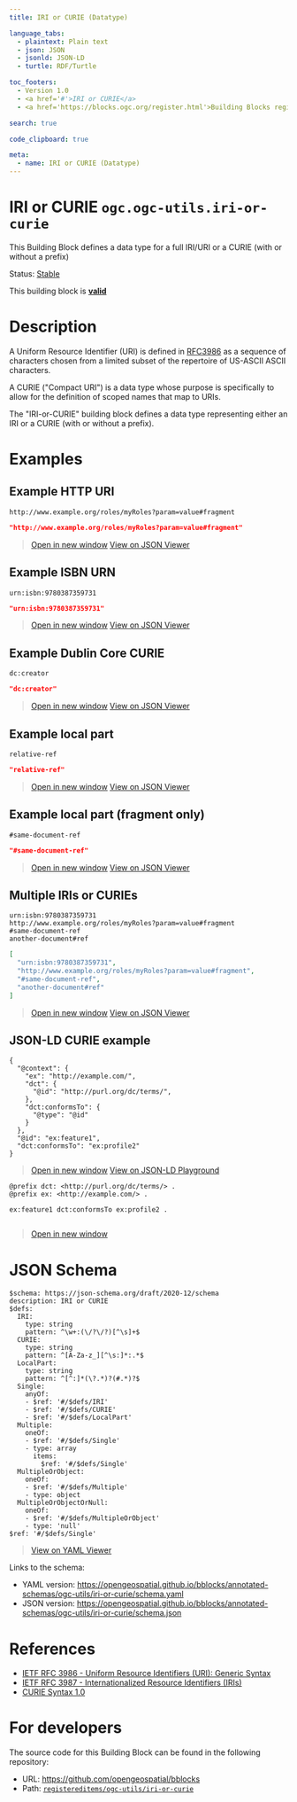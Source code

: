 ```yaml
---
title: IRI or CURIE (Datatype)

language_tabs:
  - plaintext: Plain text
  - json: JSON
  - jsonld: JSON-LD
  - turtle: RDF/Turtle

toc_footers:
  - Version 1.0
  - <a href='#'>IRI or CURIE</a>
  - <a href='https://blocks.ogc.org/register.html'>Building Blocks register</a>

search: true

code_clipboard: true

meta:
  - name: IRI or CURIE (Datatype)
---
```



# IRI or CURIE `ogc.ogc-utils.iri-or-curie`

This Building Block defines a data type for a full IRI/URI or a CURIE (with or without a prefix)

<p class="status">
    <span data-rainbow-uri="http://www.opengis.net/def/status">Status</span>:
    <a href="http://www.opengis.net/def/status/stable" target="_blank" data-rainbow-uri>Stable</a>
</p>

<aside class="success">
This building block is <strong><a href="https://github.com/opengeospatial/bblocks/blob/master/tests/ogc-utils/iri-or-curie/" target="_blank">valid</a></strong>
</aside>

# Description

A Uniform Resource Identifier (URI) is defined in [RFC3986](https://www.ietf.org/rfc/rfc3986.txt) as a
sequence of characters chosen from a limited subset of the repertoire
of US-ASCII ASCII characters.

A CURIE ("Compact URI") is a data type whose purpose is specifically to allow for the definition
of scoped names that map to URIs.

The "IRI-or-CURIE" building block defines a data type representing either an IRI or a CURIE (with or without a prefix).
# Examples

## Example HTTP URI



```plaintext
http://www.example.org/roles/myRoles?param=value#fragment
```



```json
"http://www.example.org/roles/myRoles?param=value#fragment"
```

<blockquote class="lang-specific json">
  <p class="example-links">
    <a target="_blank" href="https://opengeospatial.github.io/bblocks/tests/ogc-utils/iri-or-curie/example_1_2.json">Open in new window</a>
    <a target="_blank" href="https://avillar.github.io/TreedocViewer/?dataParser=json&amp;dataUrl=https%3A%2F%2Fopengeospatial.github.io%2Fbblocks%2Ftests%2Fogc-utils%2Firi-or-curie%2Fexample_1_2.json&amp;expand=2&amp;option=%7B%22showTable%22%3A+false%7D">View on JSON Viewer</a></p>
</blockquote>



## Example ISBN URN



```plaintext
urn:isbn:9780387359731
```



```json
"urn:isbn:9780387359731"
```

<blockquote class="lang-specific json">
  <p class="example-links">
    <a target="_blank" href="https://opengeospatial.github.io/bblocks/tests/ogc-utils/iri-or-curie/example_2_2.json">Open in new window</a>
    <a target="_blank" href="https://avillar.github.io/TreedocViewer/?dataParser=json&amp;dataUrl=https%3A%2F%2Fopengeospatial.github.io%2Fbblocks%2Ftests%2Fogc-utils%2Firi-or-curie%2Fexample_2_2.json&amp;expand=2&amp;option=%7B%22showTable%22%3A+false%7D">View on JSON Viewer</a></p>
</blockquote>



## Example Dublin Core CURIE



```plaintext
dc:creator
```



```json
"dc:creator"
```

<blockquote class="lang-specific json">
  <p class="example-links">
    <a target="_blank" href="https://opengeospatial.github.io/bblocks/tests/ogc-utils/iri-or-curie/example_3_2.json">Open in new window</a>
    <a target="_blank" href="https://avillar.github.io/TreedocViewer/?dataParser=json&amp;dataUrl=https%3A%2F%2Fopengeospatial.github.io%2Fbblocks%2Ftests%2Fogc-utils%2Firi-or-curie%2Fexample_3_2.json&amp;expand=2&amp;option=%7B%22showTable%22%3A+false%7D">View on JSON Viewer</a></p>
</blockquote>



## Example local part



```plaintext
relative-ref
```



```json
"relative-ref"
```

<blockquote class="lang-specific json">
  <p class="example-links">
    <a target="_blank" href="https://opengeospatial.github.io/bblocks/tests/ogc-utils/iri-or-curie/example_4_2.json">Open in new window</a>
    <a target="_blank" href="https://avillar.github.io/TreedocViewer/?dataParser=json&amp;dataUrl=https%3A%2F%2Fopengeospatial.github.io%2Fbblocks%2Ftests%2Fogc-utils%2Firi-or-curie%2Fexample_4_2.json&amp;expand=2&amp;option=%7B%22showTable%22%3A+false%7D">View on JSON Viewer</a></p>
</blockquote>



## Example local part (fragment only)



```plaintext
#same-document-ref
```



```json
"#same-document-ref"
```

<blockquote class="lang-specific json">
  <p class="example-links">
    <a target="_blank" href="https://opengeospatial.github.io/bblocks/tests/ogc-utils/iri-or-curie/example_5_2.json">Open in new window</a>
    <a target="_blank" href="https://avillar.github.io/TreedocViewer/?dataParser=json&amp;dataUrl=https%3A%2F%2Fopengeospatial.github.io%2Fbblocks%2Ftests%2Fogc-utils%2Firi-or-curie%2Fexample_5_2.json&amp;expand=2&amp;option=%7B%22showTable%22%3A+false%7D">View on JSON Viewer</a></p>
</blockquote>



## Multiple IRIs or CURIEs



```plaintext
urn:isbn:9780387359731
http://www.example.org/roles/myRoles?param=value#fragment
#same-document-ref
another-document#ref

```



```json
[
  "urn:isbn:9780387359731",
  "http://www.example.org/roles/myRoles?param=value#fragment",
  "#same-document-ref",
  "another-document#ref"
]

```

<blockquote class="lang-specific json">
  <p class="example-links">
    <a target="_blank" href="https://opengeospatial.github.io/bblocks/tests/ogc-utils/iri-or-curie/example_6_2.json">Open in new window</a>
    <a target="_blank" href="https://avillar.github.io/TreedocViewer/?dataParser=json&amp;dataUrl=https%3A%2F%2Fopengeospatial.github.io%2Fbblocks%2Ftests%2Fogc-utils%2Firi-or-curie%2Fexample_6_2.json&amp;expand=2&amp;option=%7B%22showTable%22%3A+false%7D">View on JSON Viewer</a></p>
</blockquote>



## JSON-LD CURIE example



```jsonld
{
  "@context": {
    "ex": "http://example.com/",
    "dct": {
      "@id": "http://purl.org/dc/terms/",
    },
    "dct:conformsTo": {
      "@type": "@id"
    }
  },
  "@id": "ex:feature1",
  "dct:conformsTo": "ex:profile2" 
}

```

<blockquote class="lang-specific jsonld">
  <p class="example-links">
    <a target="_blank" href="https://opengeospatial.github.io/bblocks/tests/ogc-utils/iri-or-curie/example_7_1.jsonld">Open in new window</a>
    <a target="_blank" href="https://json-ld.org/playground/#json-ld=https%3A%2F%2Fopengeospatial.github.io%2Fbblocks%2Ftests%2Fogc-utils%2Firi-or-curie%2Fexample_7_1.jsonld">View on JSON-LD Playground</a>
</blockquote>




```turtle
@prefix dct: <http://purl.org/dc/terms/> .
@prefix ex: <http://example.com/> .

ex:feature1 dct:conformsTo ex:profile2 .


```

<blockquote class="lang-specific turtle">
  <p class="example-links">
    <a target="_blank" href="https://opengeospatial.github.io/bblocks/tests/ogc-utils/iri-or-curie/example_7_1.ttl">Open in new window</a>
</blockquote>



# JSON Schema

```yaml--schema
$schema: https://json-schema.org/draft/2020-12/schema
description: IRI or CURIE
$defs:
  IRI:
    type: string
    pattern: ^\w+:(\/?\/?)[^\s]+$
  CURIE:
    type: string
    pattern: ^[A-Za-z_][^\s:]*:.*$
  LocalPart:
    type: string
    pattern: ^[^:]*(\?.*)?(#.*)?$
  Single:
    anyOf:
    - $ref: '#/$defs/IRI'
    - $ref: '#/$defs/CURIE'
    - $ref: '#/$defs/LocalPart'
  Multiple:
    oneOf:
    - $ref: '#/$defs/Single'
    - type: array
      items:
        $ref: '#/$defs/Single'
  MultipleOrObject:
    oneOf:
    - $ref: '#/$defs/Multiple'
    - type: object
  MultipleOrObjectOrNull:
    oneOf:
    - $ref: '#/$defs/MultipleOrObject'
    - type: 'null'
$ref: '#/$defs/Single'

```

> <a target="_blank" href="https://avillar.github.io/TreedocViewer/?dataParser=yaml&amp;dataUrl=https%3A%2F%2Fopengeospatial.github.io%2Fbblocks%2Fannotated-schemas%2Fogc-utils%2Firi-or-curie%2Fschema.yaml&amp;expand=2&amp;option=%7B%22showTable%22%3A+false%7D">View on YAML Viewer</a>

Links to the schema:

* YAML version: <a href="https://opengeospatial.github.io/bblocks/annotated-schemas/ogc-utils/iri-or-curie/schema.yaml" target="_blank">https://opengeospatial.github.io/bblocks/annotated-schemas/ogc-utils/iri-or-curie/schema.yaml</a>
* JSON version: <a href="https://opengeospatial.github.io/bblocks/annotated-schemas/ogc-utils/iri-or-curie/schema.json" target="_blank">https://opengeospatial.github.io/bblocks/annotated-schemas/ogc-utils/iri-or-curie/schema.json</a>

# References

* [IETF RFC 3986 - Uniform Resource Identifiers (URI): Generic Syntax](https://www.ietf.org/rfc/rfc3986.txt)
* [IETF RFC 3987 - Internationalized Resource Identifiers (IRIs)](https://www.ietf.org/rfc/rfc3987.txt)
* [CURIE Syntax 1.0](https://www.w3.org/TR/curie/)

# For developers

The source code for this Building Block can be found in the following repository:

* URL: <a href="https://github.com/opengeospatial/bblocks" target="_blank">https://github.com/opengeospatial/bblocks</a>
* Path:
<code><a href="https://github.com/opengeospatial/bblocks/blob/HEAD/registereditems/ogc-utils/iri-or-curie" target="_blank">registereditems/ogc-utils/iri-or-curie</a></code>

